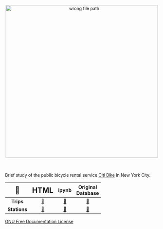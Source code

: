<p align="center">
  <br>
  <a href="https://citibikenyc.com/how-it-works"><img align="center" style="width:500px;" src="https://images.ctfassets.net/p6ae3zqfb1e3/647OU4Rla0GlF2rGwtaBWC/aea6f7c8f543ab2e1ec8608af2a61db9/Citi_Bike_ExploreNYC_Hero_3x.jpg?w=2500&q=60&fm=webp" alt="wrong file path"></a>
</p>

<p align="left">
<br><br>
Brief study of the public bicycle rental service <a href="https://citibikenyc.com/how-it-works">Citi Bike</a> in New York City.
</p>

<table>
<thead>
    <tr>
        <th><font size="5em">🚴</font></th>
        <th><font size="5em">HTML</font></th>
        <th><strong>ipynb</strong></th>
        <th><strong>Original<br>Database</strong></th>
    </tr>
</thead>
<tbody>
    <tr align="center">
        <td><strong>Trips</strong></td>
        <td><a href="https://htmlpreview.github.io/?https://raw.githubusercontent.com/juanMarinero/BSS_NYC_iplots_and_classification/master/BSS_trips.html">🔗</a></td>
        <td><a href="https://github.com/juanMarinero/BSS_NYC_iplots_and_classification/blob/main/BSS_trips.ipynb">🔗</a></td>
        <td><a href="https://ride.citibikenyc.com/system-data">🔗</a></td>
    </tr>
    <tr align="center">
        <td><strong>Stations</strong></td>
        <td><a href="https://htmlpreview.github.io/?https://raw.githubusercontent.com/juanMarinero/BSS_NYC_iplots_and_classification/master/BSS_stations.html">🔗</a></td>
        <td><a href="https://github.com/juanMarinero/BSS_NYC_iplots_and_classification/blob/main/BSS_stations.ipynb">🔗</a></td>
        <td><a href="https://www.kaggle.com/datasets/rosenthal/citi-bike-stations">🔗</a></td>
    </tr>
</tbody>
</table>


<a href="https://www.gnu.org/licenses/fdl-1.3.en.html">GNU Free Documentation License</a>
